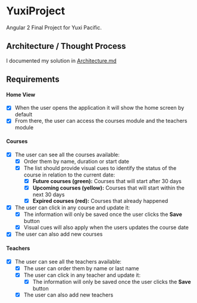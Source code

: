 # YuxiProject

Angular 2 Final Project for Yuxi Pacific.

## Architecture / Thought Process
I documented my solution in [Architecture.md](Architecture.md)

## Requirements

#### Home View
- [x] When the user opens the application it will show the home screen by default
- [x] From there, the user can access the courses module and the teachers module

#### Courses
- [x] The user can see all the courses available:
	- [x] Order them by name, duration or start date
	- [x] The list should provide visual cues to identify the status of the course in relation to the current date:
		- [x] **Future courses (green):** Courses that will start after 30 days
		- [x] **Upcoming courses (yellow):** Courses that will start within the next 30 days
		- [x] **Expired courses (red):** Courses that already happened
- [x] The user can click in any course and update it:
	- [x] The information will only be saved once the user clicks the **Save** button
	- [x] Visual cues will also apply when the users updates the course date
- [x] The user can also add new courses

#### Teachers
- [x] The user can see all the teachers available:
	- [x] The user can order them by name or last name
	- [x] The user can click in any teacher and update it:
		- [x] The information will only be saved once the user clicks the **Save** button
	- [x] The user can also add new teachers
